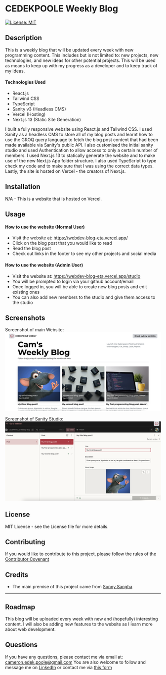 # CEDEKPOOLE Weekly Blog

[![License: MIT](https://img.shields.io/badge/License-MIT-yellow.svg)](https://opensource.org/licenses/MIT)

## Description

This is a weekly blog that will be updated every week with new programming content. This includes but is not limited to: new projects, new technologies, and new ideas for other potential projects. This will be used as means to keep up with my progress as a developer and to keep track of my ideas. 

#### Technologies Used
- React.js
- Tailwind CSS
- TypeScript
- Sanity v3 (Headless CMS)
- Vercel (Hosting)
- Next.js 13 (Static Site Generation)

I built a fully responsive website using React.js and Tailwind CSS. I used Sanity as a headless CMS to store all of my blog posts and learnt how to use the GROQ query language to fetch the blog post content that had been made available via Sanity's public API. I also customised the initial sanity studio and used Authentication to allow access to only a certain number of members. I used Next.js 13 to statically generate the website and to make use of the new Next.js App folder structure. I also used TypeScript to type check my code and to make sure that I was using the correct data types. Lastly, the site is hosted on Vercel - the creators of Next.js.

## Installation

N/A - This is a website that is hosted on Vercel.

## Usage

#### How to use the website (Normal User)
- Visit the website at: https://webdev-blog-eta.vercel.app/
- Click on the blog post that you would like to read
- Read the blog post
- Check out links in the footer to see my other projects and social media 

#### How to use the website (Admin User)
- Visit the website at: https://webdev-blog-eta.vercel.app/studio
- You will be prompted to login via your github account/email
- Once logged in, you will be able to create new blog posts and edit existing ones
- You can also add new members to the studio and give them access to the studio

## Screenshots

Screenshot of main Website:
![Screenshot of main website](./assets/website.png)

Screenshot of Sanity Studio:
![Screenshot of Sanity Studio](./assets/sanity.png)


## License
MIT License - see the License file for more details.

## Contributing
If you would like to contribute to this project, please follow the rules of the [Contributor Covenant](https://www.contributor-covenant.org/)

## Credits 
- The main premise of this project came from [Sonny Sangha](https://www.papareact.com/)

---

## Roadmap
This blog will be uploaded every week with new and (hopefully) interesting content. I will also be adding new features to the website as I learn more about web development.

## Questions
If you have any questions, please contact me via email at: cameron.edek.poole@gmail.com
You are also welcome to follow and message me on [LinkedIn](https://www.linkedin.com/in/cam-edek-poole/) or contact me via [this form](https://cedekpoole.com/contact)




